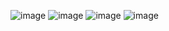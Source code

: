 ![image](https://i.gyazo.com/459a185da134b4b2cca4b3342b4966ce.png)
![image](https://i.gyazo.com/32e18e8c80a868b3195b21481ed4187c.png)
![image](https://i.gyazo.com/8133f9b8446d4863f3857061c1f42ff4.png)
![image](https://i.gyazo.com/7dd33e2518636a5457dbbfb68f33a2e8.png)

